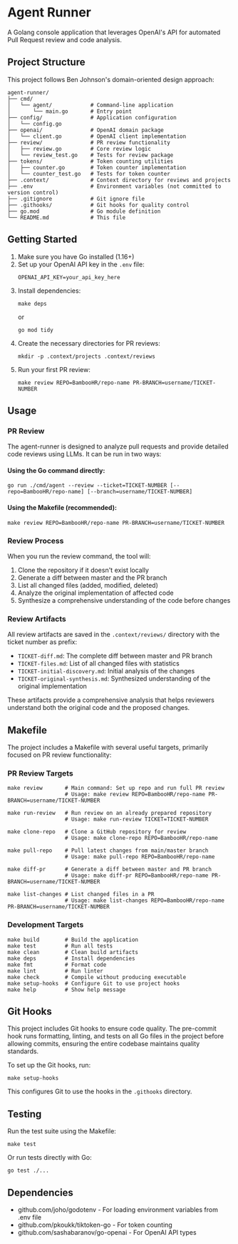# Agent Runner

A Golang console application that leverages OpenAI's API for automated Pull Request review and code analysis.

## Project Structure

This project follows Ben Johnson's domain-oriented design approach:

```
agent-runner/
├── cmd/
│   └── agent/            # Command-line application
│       └── main.go       # Entry point
├── config/               # Application configuration
│   └── config.go
├── openai/               # OpenAI domain package
│   └── client.go         # OpenAI client implementation
├── review/               # PR review functionality
│   ├── review.go         # Core review logic
│   └── review_test.go    # Tests for review package
├── tokens/               # Token counting utilities
│   ├── counter.go        # Token counter implementation
│   └── counter_test.go   # Tests for token counter
├── .context/             # Context directory for reviews and projects
├── .env                  # Environment variables (not committed to version control)
├── .gitignore            # Git ignore file
├── .githooks/            # Git hooks for quality control
├── go.mod                # Go module definition
└── README.md             # This file
```

## Getting Started

1. Make sure you have Go installed (1.16+)
2. Set up your OpenAI API key in the `.env` file:
   ```
   OPENAI_API_KEY=your_api_key_here
   ```
3. Install dependencies:
   ```
   make deps
   ```
   or
   ```
   go mod tidy
   ```
4. Create the necessary directories for PR reviews:
   ```
   mkdir -p .context/projects .context/reviews
   ```
5. Run your first PR review:
   ```
   make review REPO=BambooHR/repo-name PR-BRANCH=username/TICKET-NUMBER
   ```

## Usage

### PR Review

The agent-runner is designed to analyze pull requests and provide detailed code reviews using LLMs. It can be run in two ways:

#### Using the Go command directly:

```
go run ./cmd/agent --review --ticket=TICKET-NUMBER [--repo=BambooHR/repo-name] [--branch=username/TICKET-NUMBER]
```

#### Using the Makefile (recommended):

```
make review REPO=BambooHR/repo-name PR-BRANCH=username/TICKET-NUMBER
```

### Review Process

When you run the review command, the tool will:

1. Clone the repository if it doesn't exist locally
2. Generate a diff between master and the PR branch
3. List all changed files (added, modified, deleted)
4. Analyze the original implementation of affected code
5. Synthesize a comprehensive understanding of the code before changes

### Review Artifacts

All review artifacts are saved in the `.context/reviews/` directory with the ticket number as prefix:

- `TICKET-diff.md`: The complete diff between master and PR branch
- `TICKET-files.md`: List of all changed files with statistics
- `TICKET-initial-discovery.md`: Initial analysis of the changes
- `TICKET-original-synthesis.md`: Synthesized understanding of the original implementation

These artifacts provide a comprehensive analysis that helps reviewers understand both the original code and the proposed changes.

## Makefile

The project includes a Makefile with several useful targets, primarily focused on PR review functionality:

### PR Review Targets

```
make review       # Main command: Set up repo and run full PR review
                  # Usage: make review REPO=BambooHR/repo-name PR-BRANCH=username/TICKET-NUMBER

make run-review   # Run review on an already prepared repository
                  # Usage: make run-review TICKET=TICKET-NUMBER

make clone-repo   # Clone a GitHub repository for review
                  # Usage: make clone-repo REPO=BambooHR/repo-name

make pull-repo    # Pull latest changes from main/master branch
                  # Usage: make pull-repo REPO=BambooHR/repo-name

make diff-pr      # Generate a diff between master and PR branch
                  # Usage: make diff-pr REPO=BambooHR/repo-name PR-BRANCH=username/TICKET-NUMBER

make list-changes # List changed files in a PR
                  # Usage: make list-changes REPO=BambooHR/repo-name PR-BRANCH=username/TICKET-NUMBER
```

### Development Targets

```
make build        # Build the application
make test         # Run all tests
make clean        # Clean build artifacts
make deps         # Install dependencies
make fmt          # Format code
make lint         # Run linter
make check        # Compile without producing executable
make setup-hooks  # Configure Git to use project hooks
make help         # Show help message
```

## Git Hooks

This project includes Git hooks to ensure code quality. The pre-commit hook runs formatting, linting, and tests on all Go files in the project before allowing commits, ensuring the entire codebase maintains quality standards.

To set up the Git hooks, run:

```
make setup-hooks
```

This configures Git to use the hooks in the `.githooks` directory.

## Testing

Run the test suite using the Makefile:

```
make test
```

Or run tests directly with Go:

```
go test ./...
```

## Dependencies

- github.com/joho/godotenv - For loading environment variables from .env file
- github.com/pkoukk/tiktoken-go - For token counting
- github.com/sashabaranov/go-openai - For OpenAI API types
